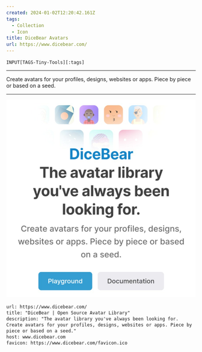 ```yaml
---
created: 2024-01-02T12:20:42.161Z
tags: 
  - Collection
  - Icon
title: DiceBear Avatars
url: https://www.dicebear.com/
---
```

```meta-bind
INPUT[TAGS-Tiny-Tools][:tags]
```

___
Create avatars for your profiles, designs, websites or apps. Piece by piece or based on a seed.
___

![](_attachments/dicebear-avatars.jpg)

```cardlink
url: https://www.dicebear.com/
title: "DiceBear | Open Source Avatar Library"
description: "The avatar library you've always been looking for. Create avatars for your profiles, designs, websites or apps. Piece by piece or based on a seed."
host: www.dicebear.com
favicon: https://www.dicebear.com/favicon.ico
```
